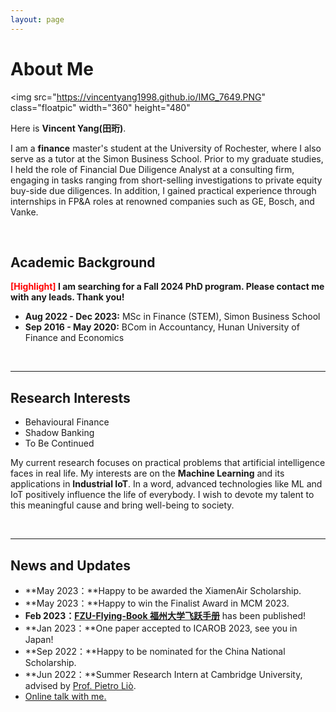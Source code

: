 ```yaml
---
layout: page
---
```


# About Me

<img src="https://vincentyang1998.github.io/IMG_7649.PNG" class="floatpic" width="360" height="480"

Here is **Vincent Yang(田珩)**.

I am a **finance** master's student at the University of Rochester, where I also serve as a tutor at the Simon Business School. Prior to my graduate studies, I held the role of Financial Due Diligence Analyst at a consulting firm, engaging in tasks ranging from short-selling investigations to private equity buy-side due diligences. In addition, I gained practical experience through internships in FP&A roles at renowned companies such as GE, Bosch, and Vanke.

<br>

## Academic Background

**<font color='red'>[Highlight]</font> I am searching for a Fall 2024 PhD program. Please contact me with any leads. Thank you!**

- **Aug 2022 - Dec 2023:** MSc in Finance (STEM), Simon Business School
- **Sep 2016 - May 2020:** BCom in Accountancy, Hunan University of Finance and Economics

<br>

---

## Research Interests

- Behavioural Finance
- Shadow Banking
- To Be Continued

My current research focuses on practical problems that artificial intelligence faces in real life. My interests are on the **Machine Learning** and its applications in **Industrial IoT**. In a word, advanced technologies like ML and IoT positively influence the life of everybody.  I wish to devote my talent to this meaningful cause and bring well-being to society.

<br>

---

## News and Updates

- **May 2023：**Happy to be awarded the XiamenAir Scholarship.
- **May 2023：**Happy to win the Finalist Award in MCM 2023.
- **Feb 2023：**[**FZU-Flying-Book 福州大学飞跃手册**](https://fzu-fly.online/) has been published!
- **Jan 2023：**One paper accepted to ICAROB 2023, see you in Japan!
- **Sep 2022：**Happy to be nominated for the China National Scholarship.
- **Jun 2022：**Summer Research Intern at Cambridge University, advised by [Prof. Pietro Liò](https://www.cl.cam.ac.uk/~pl219/ ).
- [Online talk with me.](https://calendly.com/lancecai/meet-with-lance)
